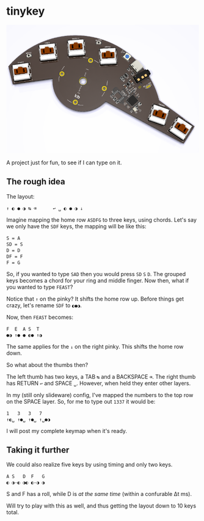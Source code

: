 # tinykey

![tinykey design](img/tinykey.png)

A project just for fun, to see if I can type on it.

## The rough idea

The layout:

```
↑ ◐ ● ◑ ↹ ⌫      ↩ ␣ ◐ ● ◑ ↓
```

Imagine mapping the home row `ASDFG` to three keys, using chords.
Let's say we only have the `SDF` keys, the mapping will be like this:

```
S = A
SD = S
D = D
DF = F
F = G
```

So, if you wanted to type `SAD` then you would press `SD` `S` `D`. The grouped keys becomes a chord for your ring and middle finger.
Now then, what if you wanted to type `FEAST`?

Notice that `↑` on the pinky? It shifts the home row up.
Before things get crazy, let's rename `SDF` to `◐●◑`.

Now, then `FEAST` becomes:

```
F  E  A S  T
●◑ ↑● ● ◐● ↑◑ 
```

The same applies for the `↓` on the right pinky. This shifts the home row down.

So what about the thumbs then?

The left thumb has two keys, a TAB `↹` and a BACKSPACE `⌫`. 
The right thumb has RETURN `↩` and SPACE `␣`.
However, when held they enter other layers.

In my (still only slideware) config, I've mapped the numbers to the top row on the SPACE layer.
So, for me to type out `1337` it would be:

```
1   3   3   7
↑◐␣ ↑●␣ ↑●␣ ↑␣●◑
```

I will post my complete keymap when it's ready.

## Taking it further

We could also realize five keys by using timing and only two keys.

```
A S   D  F   G
◐ ◑-◐ ◑◐ ◐-◑ ◑
```

S and F has a roll, while D is _at the same time_ (within a confurable Δt ms).

Will try to play with this as well, and thus getting the layout down to 10 keys total.